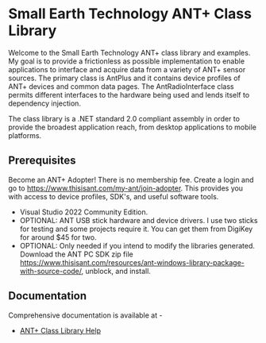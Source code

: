# Small Earth Technology ANT+ Class Library
Welcome to the Small Earth Technology ANT+ class library and examples. My goal is to provide a frictionless
as possible implementation to enable applications to interface and acquire data from a variety of ANT+
sensor sources. The primary class is AntPlus and it contains device profiles of ANT+ devices and common data pages.
The AntRadioInterface class permits different interfaces to the hardware being used and lends itself to
dependency injection.

The class library is a .NET standard 2.0 compliant assembly in order to provide the broadest application reach,
from desktop applications to mobile platforms.
## Prerequisites
Become an ANT+ Adopter! There is no membership fee. 
Create a login and go to https://www.thisisant.com/my-ant/join-adopter. This provides you with access to
device profiles, SDK's, and useful software tools.
- Visual Studio 2022 Community Edition.
- OPTIONAL: ANT USB stick hardware and device drivers. I use two sticks for testing and some projects require it.
You can get them from DigiKey for around $45 for two.
- OPTIONAL: Only needed if you intend to modify the libraries generated. Download the ANT PC SDK zip file https://www.thisisant.com/resources/ant-windows-library-package-with-source-code/, unblock, and install.
## Documentation
Comprehensive documentation is available at -
* [ANT+ Class Library Help](http://stephenhidem.github.io/AntPlus)